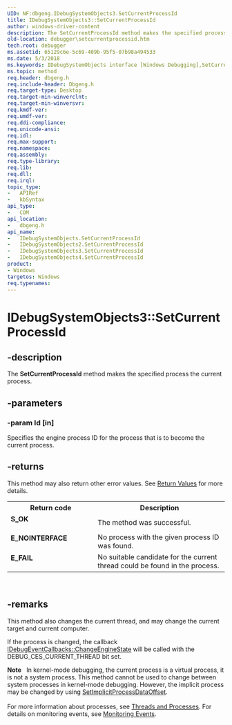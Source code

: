 ```yaml
---
UID: NF:dbgeng.IDebugSystemObjects3.SetCurrentProcessId
title: IDebugSystemObjects3::SetCurrentProcessId
author: windows-driver-content
description: The SetCurrentProcessId method makes the specified process the current process.
old-location: debugger\setcurrentprocessid.htm
tech.root: debugger
ms.assetid: 65129c6e-5c69-409b-95f5-07b98a494533
ms.date: 5/3/2018
ms.keywords: IDebugSystemObjects interface [Windows Debugging],SetCurrentProcessId method, IDebugSystemObjects2 interface [Windows Debugging],SetCurrentProcessId method, IDebugSystemObjects2::SetCurrentProcessId, IDebugSystemObjects3 interface [Windows Debugging],SetCurrentProcessId method, IDebugSystemObjects3.SetCurrentProcessId, IDebugSystemObjects3::SetCurrentProcessId, IDebugSystemObjects4 interface [Windows Debugging],SetCurrentProcessId method, IDebugSystemObjects4::SetCurrentProcessId, IDebugSystemObjects::SetCurrentProcessId, IDebugSystemObjects_e588cabd-e079-4dc0-ab0f-085181414985.xml, SetCurrentProcessId, SetCurrentProcessId method [Windows Debugging], SetCurrentProcessId method [Windows Debugging],IDebugSystemObjects interface, SetCurrentProcessId method [Windows Debugging],IDebugSystemObjects2 interface, SetCurrentProcessId method [Windows Debugging],IDebugSystemObjects3 interface, SetCurrentProcessId method [Windows Debugging],IDebugSystemObjects4 interface, dbgeng/IDebugSystemObjects2::SetCurrentProcessId, dbgeng/IDebugSystemObjects3::SetCurrentProcessId, dbgeng/IDebugSystemObjects4::SetCurrentProcessId, dbgeng/IDebugSystemObjects::SetCurrentProcessId, debugger.setcurrentprocessid
ms.topic: method
req.header: dbgeng.h
req.include-header: Dbgeng.h
req.target-type: Desktop
req.target-min-winverclnt: 
req.target-min-winversvr: 
req.kmdf-ver: 
req.umdf-ver: 
req.ddi-compliance: 
req.unicode-ansi: 
req.idl: 
req.max-support: 
req.namespace: 
req.assembly: 
req.type-library: 
req.lib: 
req.dll: 
req.irql: 
topic_type:
-	APIRef
-	kbSyntax
api_type:
-	COM
api_location:
-	dbgeng.h
api_name:
-	IDebugSystemObjects.SetCurrentProcessId
-	IDebugSystemObjects2.SetCurrentProcessId
-	IDebugSystemObjects3.SetCurrentProcessId
-	IDebugSystemObjects4.SetCurrentProcessId
product:
- Windows
targetos: Windows
req.typenames: 
---
```


# IDebugSystemObjects3::SetCurrentProcessId


## -description


The <b>SetCurrentProcessId</b> method makes the specified process the current process.


## -parameters




### -param Id [in]

Specifies the engine process ID for the process that is to become the current process.


## -returns



This method may also return other error values.  See <a href="https://msdn.microsoft.com/713f3ee2-2f5b-415e-9908-90f5ae428b43">Return Values</a> for more details.

<table>
<tr>
<th>Return code</th>
<th>Description</th>
</tr>
<tr>
<td width="40%">
<dl>
<dt><b>S_OK</b></dt>
</dl>
</td>
<td width="60%">
The method was successful.

</td>
</tr>
<tr>
<td width="40%">
<dl>
<dt><b>E_NOINTERFACE</b></dt>
</dl>
</td>
<td width="60%">
No process with the given process ID was found.

</td>
</tr>
<tr>
<td width="40%">
<dl>
<dt><b>E_FAIL</b></dt>
</dl>
</td>
<td width="60%">
No suitable candidate for the current thread could be found in the process.

</td>
</tr>
</table>
 




## -remarks



This method also changes the current thread, and may change the current target and current computer.

If the process is changed, the callback <a href="https://msdn.microsoft.com/library/windows/hardware/ff550683">IDebugEventCallbacks::ChangeEngineState</a> will be called with the DEBUG_CES_CURRENT_THREAD bit set.

<div class="alert"><b>Note</b>    In kernel-mode debugging, the current process is a virtual process, it is not a system process.  This method cannot be used to change between system processes in kernel-mode debugging.  However, the implicit process may be changed by using <a href="https://msdn.microsoft.com/library/windows/hardware/ff556713">SetImplicitProcessDataOffset</a>.</div>
<div> </div>
For more information about processes, see <a href="https://msdn.microsoft.com/library/windows/hardware/ff558896">Threads and Processes</a>.  For details on monitoring events, see <a href="https://msdn.microsoft.com/library/windows/hardware/ff552239">Monitoring Events</a>.



